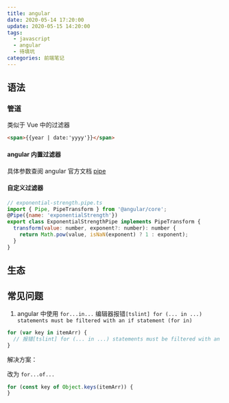 ```yaml
---
title: angular
date: 2020-05-14 17:20:00
update: 2020-05-15 14:20:00
tags:
  - javascript
  - angular
  - 待填坑
categories: 前端笔记
---
```


## 语法

### 管道

类似于 Vue 中的过滤器

```html
<span>{{year | date:'yyyy'}}</span>
```

<!--more-->

#### angular 内置过滤器

具体参数查阅 angular 官方文档 [pipe](https://angular.cn/api?type=pipe)

#### 自定义过滤器

```javascript
// exponential-strength.pipe.ts
import { Pipe, PipeTransform } from '@angular/core';
@Pipe({name: 'exponentialStrength'})
export class ExponentialStrengthPipe implements PipeTransform {
  transform(value: number, exponent?: number): number {
    return Math.pow(value, isNaN(exponent) ? 1 : exponent);
  }
}
```

## 生态

## 常见问题

1. angular 中使用 `for...in...` 编辑器报错`[tslint] for (... in ...) statements must be filtered with an if statement (for in)`

```javascript
for (var key in itemArr) {
  // 报错[tslint] for (... in ...) statements must be filtered with an if statement (forin)
}
```

解决方案：

改为 `for...of...`

```javascript
for (const key of Object.keys(itemArr)) {
}
```
